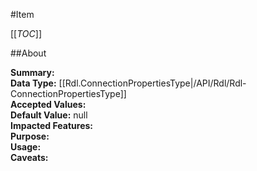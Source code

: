 #Item

[[_TOC_]]

##About

**Summary:**   
**Data Type:** [[Rdl.ConnectionPropertiesType|/API/Rdl/Rdl-ConnectionPropertiesType]]  
**Accepted Values:**   
**Default Value:** null  
**Impacted Features:**   
**Purpose:**   
**Usage:**   
**Caveats:**   

